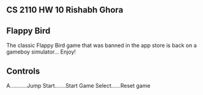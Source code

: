 CS 2110 HW 10
Rishabh Ghora
--------------------------------------------------------------------------------

Flappy Bird
--------------------------------------------------------------------------------
The classic Flappy Bird game that was banned in the app store 
is back on a gameboy simulator... Enjoy!

Controls
--------------------------------------------------------------------------------
A...........Jump
Start.......Start Game
Select......Reset game
